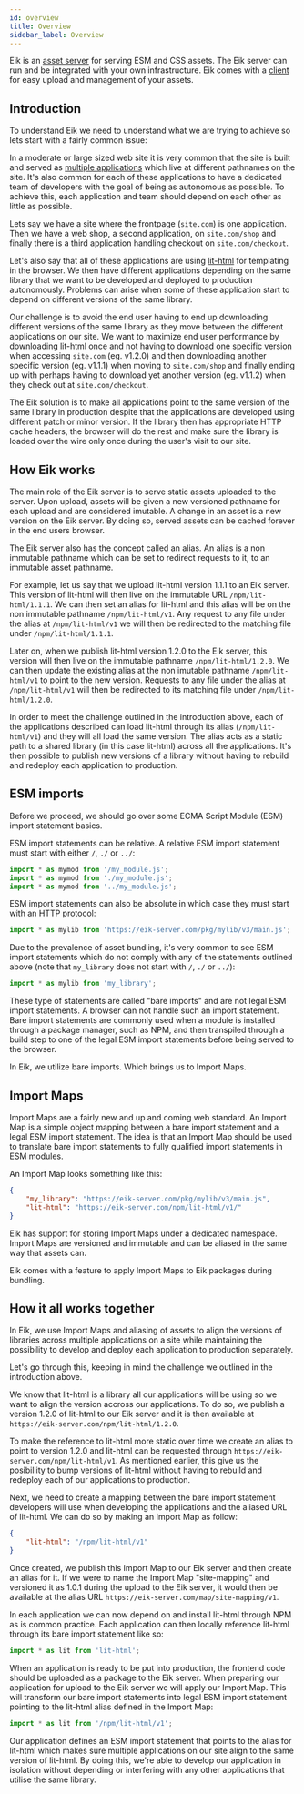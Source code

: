 ```yaml
---
id: overview
title: Overview
sidebar_label: Overview
---
```


Eik is an [asset server](/docs/server) for serving ESM and CSS assets. The Eik server can run and be integrated with your own infrastructure. Eik comes with a [client](/docs/client) for easy upload and management of your assets.

## Introduction

To understand Eik we need to understand what we are trying to achieve so lets start with a fairly common issue:

In a moderate or large sized web site it is very common that the site is built and served as [multiple applications](https://martinfowler.com/articles/microservices.html) which live at different pathnames on the site. It's also common for each of these applications to have a dedicated team of developers with the goal of being as autonomous as possible. To achieve this, each application and team should depend on each other as little as possible.

Lets say we have a site where the frontpage (`site.com`) is one application. Then we have a web shop, a second application, on `site.com/shop` and finally there is a third application handling checkout on `site.com/checkout`. 

Let's also say that all of these applications are using [lit-html](https://lit-html.polymer-project.org/) for templating in the browser. We then have different applications depending on the same library that we want to be developed and deployed to production autonomously. Problems can arise when some of these application start to depend on different versions of the same library.

Our challenge is to avoid the end user having to end up downloading different versions of the same library as they move between the different applications on our site. We want to maximize end user performance by downloading lit-html once and not having to download one specific version when accessing `site.com` (eg. v1.2.0) and then downloading another specific version (eg. v1.1.1) when moving to `site.com/shop` and finally ending up with perhaps having to download yet another version (eg. v1.1.2) when they check out at `site.com/checkout`.

The Eik solution is to make all applications point to the same version of the same library in production despite that the applications are developed using different patch or minor version. If the library then has appropriate HTTP cache headers, the browser will do the rest and make sure the library is loaded over the wire only once during the user's visit to our site.


## How Eik works

The main role of the Eik server is to serve static assets uploaded to the server. Upon upload, assets will be given a new versioned pathname for each upload and are considered imutable. A change in an asset is a new version on the Eik server. By doing so, served assets can be cached forever in the end users browser.

The Eik server also has the concept called an alias. An alias is a non immutable pathname which can be set to redirect requests to it, to an immutable asset pathname. 

For example, let us say that we upload lit-html version 1.1.1 to an Eik server. This version of lit-html will then live on the immutable URL `/npm/lit-html/1.1.1`. We can then set an alias for lit-html and this alias will be on the non immutable pathname `/npm/lit-html/v1`. Any request to any file under the alias at `/npm/lit-html/v1` we will then be redirected to the matching file under `/npm/lit-html/1.1.1`.

Later on, when we publish lit-html version 1.2.0 to the Eik server, this version will then live on the immutable pathname `/npm/lit-html/1.2.0`. We can then update the existing alias at the non imutable pathname `/npm/lit-html/v1` to point to the new version. Requests to any file under the alias at `/npm/lit-html/v1` will then be redirected to its matching file under `/npm/lit-html/1.2.0`.

In order to meet the challenge outlined in the introduction above, each of the applications described can load lit-html through its alias (`/npm/lit-html/v1`) and they will all load the same version. The alias acts as a static path to a shared library (in this case lit-html) across all the applications. It's then possible to publish new versions of a library without having to rebuild and redeploy each application to production. 

## ESM imports 

Before we proceed, we should go over some ECMA Script Module (ESM) import statement basics. 

ESM import statements can be relative. A relative ESM import statement must start with either `/`, `./` or `../`:

```js
import * as mymod from '/my_module.js';
import * as mymod from './my_module.js';
import * as mymod from '../my_module.js';
```

ESM import statements can also be absolute in which case they must start with an HTTP protocol:

```js
import * as mylib from 'https://eik-server.com/pkg/mylib/v3/main.js';
```

Due to the prevalence of asset bundling, it's very common to see ESM import statements which do not comply with any of the statements outlined above (note that `my_library` does not start with `/`, `./` or `../`):

```js
import * as mylib from 'my_library';
```

These type of statements are called "bare imports" and are not legal ESM import statements. A browser can not handle such an import statement. Bare import statements are commonly used when a module is installed through a package manager, such as NPM, and then transpiled through a build step to one of the legal ESM import statements before being served to the browser.

In Eik, we utilize bare imports. Which brings us to Import Maps.

## Import Maps

Import Maps are a fairly new and up and coming web standard. An Import Map is a simple object mapping between a bare import statement and a legal ESM import statement. The idea is that an Import Map should be used to translate bare import statements to fully qualified import statements in ESM modules.

An Import Map looks something like this:

```json
{
    "my_library": "https://eik-server.com/pkg/mylib/v3/main.js",
    "lit-html": "https://eik-server.com/npm/lit-html/v1/"
}
```

Eik has support for storing Import Maps under a dedicated namespace. Import Maps are versioned and immutable and can be aliased in the same way that assets can.

Eik comes with a feature to apply Import Maps to Eik packages during bundling.

## How it all works together

In Eik, we use Import Maps and aliasing of assets to align the versions of libraries across multiple applications on a site while maintaining the possibility to develop and deploy each application to production separately.

Let's go through this, keeping in mind the challenge we outlined in the introduction above.

We know that lit-html is a library all our applications will be using so we want to align the version accross our applications. To do so, we publish a version 1.2.0 of lit-html to our Eik server and it is then available at `https://eik-server.com/npm/lit-html/1.2.0`.

To make the reference to lit-html more static over time we create an alias to point to version 1.2.0 and lit-html can be requested through `https://eik-server.com/npm/lit-html/v1`. As mentioned earlier, this give us the posibillity to bump versions of lit-html without having to rebuild and redeploy each of our applications to production.

Next, we need to create a mapping between the bare import statement developers will use when developing the applications and the aliased URL of lit-html. We can do so by making an Import Map as follow:

```json
{
    "lit-html": "/npm/lit-html/v1"
}
```

Once created, we publish this Import Map to our Eik server and then create an alias for it. If we were to name the Import Map "site-mapping" and versioned it as 1.0.1 during the upload to the Eik server, it would then be available at the alias URL `https://eik-server.com/map/site-mapping/v1`.

In each application we can now depend on and install lit-html through NPM as is common practice. Each application can then locally reference lit-html through its bare import statement like so:

```js
import * as lit from 'lit-html';
```

When an application is ready to be put into production, the frontend code should be uploaded as a package to the Eik server. When preparing our application for upload to the Eik server we will apply our Import Map. This will transform our bare import statements into legal ESM import statement pointing to the lit-html alias defined in the Import Map:

```js
import * as lit from '/npm/lit-html/v1';
```

Our application defines an ESM import statement that points to the alias for lit-html which makes sure multiple applications on our site align to the same version of lit-html. By doing this, we're able to develop our application in isolation without depending or interfering with any other applications that utilise the same library.
